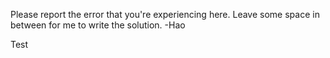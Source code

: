 Please report the error that you're experiencing here. Leave some space in between for me to write the solution. -Hao 

Test
